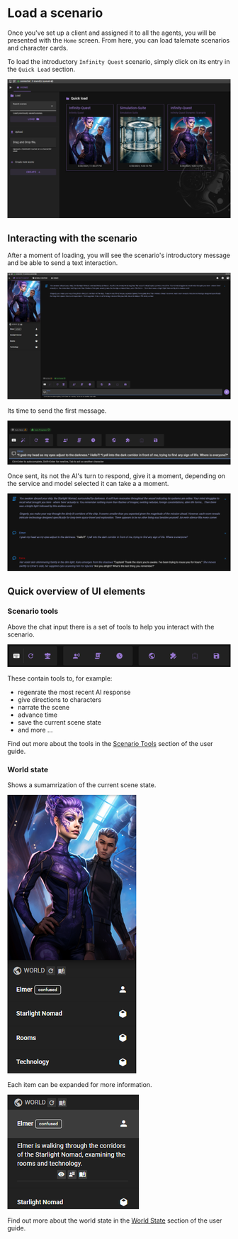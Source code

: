 # Load a scenario

Once you've set up a client and assigned it to all the agents, you will be presented with the `Home` screen. From here, you can load talemate scenarios and character cards.

To load the introductory `Infinity Quest` scenario, simply click on its entry in the `Quick Load` section.

![Load infinity quest](/img/0.26.0/getting-started-load-screen.png)

## Interacting with the scenario

After a moment of loading, you will see the scenario's introductory message and be able to send a text interaction.

![Getting stgarted scene 1](/img/0.26.0/getting-started-scene-1.png)

Its time to send the first message.

![Getting started first interaction](/img/0.26.0/getting-started-first-interaction.png)

Once sent, its not the AI's turn to respond, give it a moment, depending on the service and model selected it can take a a moment.

![Getting started first ai response](/img/0.26.0/getting-started-first-ai-response.png)

## Quick overview of UI elements

### Scenario tools

Above the chat input there is a set of tools to help you interact with the scenario.

![Getting started ui element tools](/img/0.26.0/getting-started-ui-element-tools.png)

These contain tools to, for example:

- regenrate the most recent AI response
- give directions to characters
- narrate the scene
- advance time
- save the current scene state
- and more ...

Find out more about the tools in the [Scenario Tools](/user-guide/playing/scenario-tools) section of the user guide.

### World state

Shows a sumamrization of the current scene state.

![getting started world state 1](/img/0.26.0/getting-started-world-state-1.png)

Each item can be expanded for more information.

![getting started world state 2](/img/0.26.0/getting-started-world-state-2.png)

Find out more about the world state in the [World State](/user-guide/playing/world-state) section of the user guide.
